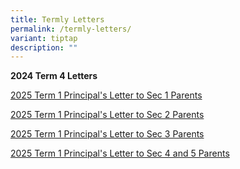 ```yaml
---
title: Termly Letters
permalink: /termly-letters/
variant: tiptap
description: ""
---
```

<p><strong>2024 Term 4 Letters</strong>
</p>
<p><a href="/files/2025_T1_Seconday_One_Principal_s_Letter_to_Parents_.pdf" rel="noopener nofollow" target="_blank">2025 Term 1 Principal's Letter to Sec 1 Parents</a>
</p>
<p></p>
<p><a href="/files/2025_T1_Secondary_Two_Principal_s_Letter_to_Parents_.pdf" rel="noopener nofollow" target="_blank">2025 Term 1 Principal's Letter to Sec 2 Parents</a>
</p>
<p></p>
<p><a href="/files/2025_T1_Secondary_Three_Principal_s_Letter_to_Parents_.pdf" rel="noopener nofollow" target="_blank">2025 Term 1 Principal's Letter to Sec 3 Parents</a>
</p>
<p></p>
<p><a href="/files/2025_T1_Secondary_Four_and_Five_Principal_s_Letter_to_Parents__updated.pdf" rel="noopener nofollow" target="_blank">2025 Term 1 Principal's Letter to Sec 4 and 5 Parents</a>
</p>